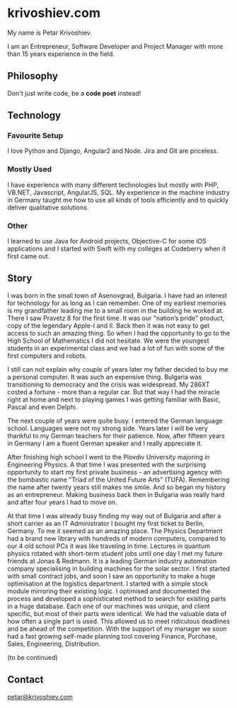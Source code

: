 # krivoshiev.com

Мy name is Petar Krivoshiev.

I am an Entrepreneur, Software Developer and Project Manager with more than 15 years experience in the field.

## Philosophy

Don't just write code, be a **code poet** instead!

## Technology

### Favourite Setup
I love Python and Django, Angular2 and Node. Jira and Git are priceless.

### Mostly Used
I have experience with many different technologies but mostly with PHP, VB.NET, Javascript, AngularJS, SQL. My experience in the machine industry in Germany taught me how to use all kinds of tools efficiently and to quickly deliver qualitative solutions.

### Other
I learned to use Java for Android projects, Objective-C for some iOS applications and I started with Swift with my colleges at Codeberry when it first came out. 
<!-- We decided to build our application in Swift, when it was still in beta, in order to be able to answer our clients’ needs later on, when it becomes stable. -->

## Story

I was born in the small town of Asenovgrad, Bulgaria. I have had an interest for technology for as long as I can remember.
One of my earliest memories is my grandfather leading me to a small room in the building he worked at. There I saw Pravetz 8 for the first time. It was our "nation’s pride" product, copy of the legendary Apple-I and II.
Back then it was not easy to get access to such an amazing thing. So when I had the opportunity to go to the High School of Mathematics I did not hesitate. We were the youngest students in an experimental class and we had a lot of fun with some of the first computers and robots.

I still can not explain why couple of years later my father decided to buy me a personal computer. It was such an expensive thing. Bulgaria was transitioning to democracy and the crisis was widespread. My 286XT costed a fortune - more than a regular car.
But that way I had the miracle right at home and next to playing games I was getting familiar with Basic, Pascal and even Delphi.

The next couple of years were quite busy. I entered the German language school.
Languages were not my strong side. Years later I will be very thankful to my German teachers for their patience.
Now, after fifteen years in Germany I am a fluent German speaker and I really appreciate it. 

After finishing high school I went to the Plovdiv University majoring in Engineering Physics. A that time I was presented with the surprising opportunity to start my first private business - an advertising agency with the bombastic name "Triad of the United Future Arts" (TUFA). Remembering the name after twenty years still makes me smile. And so began my history as an entrepreneur. Making business back then in Bulgaria was really hard and after four years I had to move on.

At that time I was already busy finding my way out of Bulgaria and after a short carrier as an IT Administrator I bought my first ticket to Berlin, Germany. To me it seemed as an amazing place. The Physics Department had a brand new library with hundreds of modern computers, compared to our 4 old school PCs it was like traveling in time. 
Lectures in quantum physics rotated with short-term student jobs until one day I met my future friends at Jonas & Redmann. It is a leading German industry automation company specialising in building machines for the solar sector. I first started with small contract jobs, and soon I saw an opportunity to make a huge optimisation at the logistics department. I started with a simple stock module mirroring their existing logic. I optimised and documented the process and developed a sophisticated method to search for existing parts in a huge database. Each one of our machines was unique, and client specific, but most of their parts were identical.
We had the valuable data of how often a single part is used. This allowed us to meet ridiculous deadlines and be ahead of the competition. With the support of my manager we soon had a fast growing self-made planning tool covering Finance, Purchase, Sales, Engineering, Distribution.

(to be continued)

## Contact

[petar@krivoshiev.com](mailto:petar@krivoshiev.com)

<!---

```markdown
Syntax highlighted code block

# Header 1
## Header 2
### Header 3

- Bullet
- List

1. Number
2. List

**Bold** and _Italic_ and `Code` text

[Link](url) and ![Image](src)
```
-->